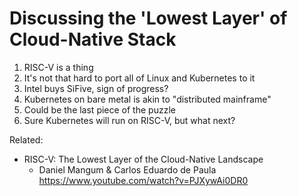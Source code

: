 # Discussing the 'Lowest Layer' of Cloud-Native Stack

1. RISC-V is a thing
1. It's not that hard to port all of Linux and Kubernetes to it
1. Intel buys SiFive, sign of progress?
1. Kubernetes on bare metal is akin to "distributed mainframe"
1. Could be the last piece of the puzzle
1. Sure Kubernetes will run on RISC-V, but what next?

Related:

* RISC-V: The Lowest Layer of the Cloud-Native Landscape
  - Daniel Mangum & Carlos Eduardo de Paula
  <https://www.youtube.com/watch?v=PJXywAi0DR0>
